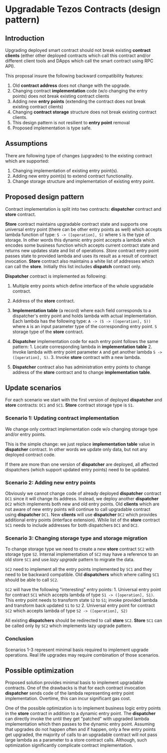 # Upgradable Tezos Contracts (design pattern)

## Introduction

Upgrading deployed smart contract should not break existing **contract clients**
(either other deployed contracts which call this contract and/or different client
tools and DApps which call the smart contract using RPC API).

This proposal insure the following backward compatibility features:

1. Old **contract address** does not change with the upgrade.
2. Changing contract **implementation** code (w/o changing the entry points) does
not break existing contract clients
3. Adding new **entry points** (extending the contract does not break existing
contract clients)
4. Changing **contract storage** structure does not break existing contract clients.
5. This design pattern is not resilient to **entry point** removal
6. Proposed implementation is type safe.

## Assumptions

There are following type of changes (upgrades) to the existing contract which
are supported:

1. Changing implementation of existing entry point(s).
2. Adding new entry point(s) to extend contract functionality.
3. Change storage structure and implementation of existing entry point.

## Proposed design pattern

Contract implementation is split into two contracts: **dispatcher** contract
and **store** contract.

**Store** contract maintains upgradable contract state and supports one universal
entry point (there can be other entry points as well) which accepts lambda function
of type: `S -> ([operation], S)` where `S` is the type of storage. In other words
this dynamic entry point accepts a lambda which encodes some business function which
accepts current contract state and returns new updates state and list of operations.
*Store* contract entry point passes state to provided lambda and uses its result
as a result of contract invocation. **Store** contract also maintains a white list
of addresses which can call the **store**. Initially this list includes **dispatch**
contract only.

**Dispatcher** contract is implemented as following:
  
  1. Multiple entry points which define interface of the whole upgradable contract.
  2. Address of the **store** contract.
  3. **Implementation table** (a record) where each field corresponds to a dispatcher's
  entry point and holds lambda with actual implementation. Each lambda has the following
  type: `A -> (S -> ([operation], S))` where `A` is an input parameter type of the
  corresponding entry point. `S` storage type of the **store** contract.
  4. **Dispatcher** implementation code for each entry point follows the same pattern:
    1. Locate corresponding lambda in **implementation table**
    2. Invoke lambda with entry point parameter `A` and get another lambda
    `S -> ([operation], S)`.
    3. Invoke **store** contract with a new lambda.

  5. **Dispatcher** contract also has administration entry points to change address
  of the **store** contract and to change **implementation table**.

## Update scenarios

  For each scenario we start with the first version of deployed **dispatcher** and
  **store** contracts: `DC1` and `SC1`. **Store** contract storage type is `S1`.

### Scenario 1: Updating contract implementation

  We change only contract implementation code w/o changing storage type and/or
  entry points.

  This is the simple change: we just replace **implementation table** value in
  **dispatcher** contract. In other words we update only data, but not any deployed
  contract code.

  If there are more than one version of **dispatcher** are deployed, all affected
  dispatchers (which support updated entry points) need to be updated.

### Scenario 2: Adding new entry points

  Obviously we cannot change code of already deployed **dispatcher** contract `DC1`
  since it will change its address. Instead, we deploy another **dispatcher** `DC2`
  which implements both new and old entry points. Old **clients** which are not
  aware of new entry points will continue to call upgradable contract using
  **dispatcher** `DC1`. New **clients** will use **dispatcher** `DC2` which provides
  additional entry points (interface extension). While list of the **store**
  contract `SC1` needs to include addresses for both dispatchers `DC1` and `DC2`.

### Scenario 3: Changing storage type and storage migration

  To change storage type we need to create a new **store** contract `SC2` with
  storage type `S2`. Internal implementation of `SC2` may have a reference to
  an old store `SC1` and use *lazy upgrade* pattern to migrate the data.

  `SC2` need to implement all the entry points implemented by `SC1` and they need
  to be backward compatible. Old **dispatchers** which where calling `SC1` should
  be able to call `SC2`.

  `SC2` will have the following "interesting" entry points:
    1. Universal entry point for contract `SC1` which accepts lambda of type
    `S1 -> ([operation], S1)`. This entry point needs to transform state `S2` to `S1`;
    invoke provided lambda and transform back updated `S1` to `S2`
    2. Universal entry point for contract `SC2` which accepts lambda of type
    `S2 -> ([operation], S2)`

  All existing **dispatchers** should be redirected to call **store** `SC2`.
  **Store** `SC1` can be called only by `SC2` which implements lazy upgrade pattern.

### Conclusion

  Scenarios 1-3 represent minimal basis required to implement upgrade operations.
  Real life upgrades may require combination of those scenarios.

## Possible optimization

  Proposed solution provides minimal basis to implement upgradable contracts.
  One of the drawbacks is that for each contract invocation **dispatcher** sends
  code of the lambda representing entry point implementation. Overtime, this can
  incur significant gas cost.

  One of the possible optimization is to implement business logic entry points
  in the **store** contract in addition to a dynamic entry point. The **dispatcher**
  can directly invoke the until they get "patched" with upgraded lambda implementation
  which then passes to the dynamic entry point.
  Assuming that upgrades do not happen often and if happen, only a few entry points
  get upgraded, the majority of calls to an upgradable contract will not pass large
  lambda as a parameter to a store contract calls. Although, such optimization
  significantly complicate contract implementation.
